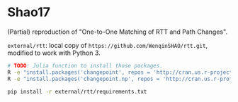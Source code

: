# Shao17
(Partial) reproduction of "One-to-One Matching of RTT and Path Changes".

`external/rtt`: local copy of `https://github.com/WenqinSHAO/rtt.git`, modified to work with Python 3.

```bash
# TODO: Julia function to install those packages.
R -e "install.packages('changepoint', repos = 'http://cran.us.r-project.org')"
R -e "install.packages('changepoint.np', repos = 'http://cran.us.r-project.org')"

pip install -r external/rtt/requirements.txt
```
